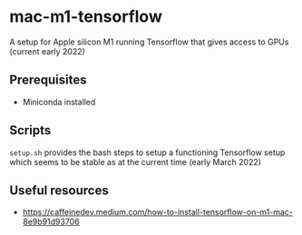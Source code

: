 # mac-m1-tensorflow
A setup for Apple silicon M1 running Tensorflow that gives access to GPUs (current early 2022)

## Prerequisites

* Miniconda installed

## Scripts

`setup.sh` provides the bash steps to setup a functioning Tensorflow setup which seems to be stable as at the current time (early March 2022)

## Useful resources

* https://caffeinedev.medium.com/how-to-install-tensorflow-on-m1-mac-8e9b91d93706
